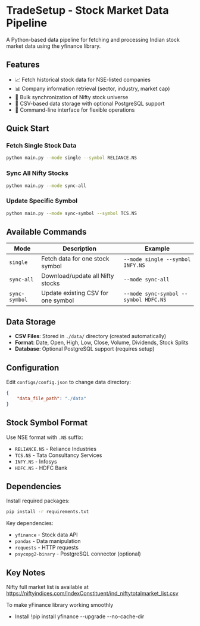 # TradeSetup - Stock Market Data Pipeline

A Python-based data pipeline for fetching and processing Indian stock market data using the yfinance library.

## Features

- 📈 Fetch historical stock data for NSE-listed companies
- 📊 Company information retrieval (sector, industry, market cap)
- 🔄 Bulk synchronization of Nifty stock universe
- 💾 CSV-based data storage with optional PostgreSQL support
- 🚀 Command-line interface for flexible operations

## Quick Start

### Fetch Single Stock Data
```bash
python main.py --mode single --symbol RELIANCE.NS
```

### Sync All Nifty Stocks
```bash
python main.py --mode sync-all
```

### Update Specific Symbol
```bash
python main.py --mode sync-symbol --symbol TCS.NS
```

## Available Commands

| Mode | Description | Example |
|------|-------------|---------|
| `single` | Fetch data for one stock symbol | `--mode single --symbol INFY.NS` |
| `sync-all` | Download/update all Nifty stocks | `--mode sync-all` |
| `sync-symbol` | Update existing CSV for one symbol | `--mode sync-symbol --symbol HDFC.NS` |

## Data Storage

- **CSV Files**: Stored in `./data/` directory (created automatically)
- **Format**: Date, Open, High, Low, Close, Volume, Dividends, Stock Splits
- **Database**: Optional PostgreSQL support (requires setup)

## Configuration

Edit `configs/config.json` to change data directory:
```json
{
    "data_file_path": "./data"
}
```

## Stock Symbol Format

Use NSE format with `.NS` suffix:
- `RELIANCE.NS` - Reliance Industries
- `TCS.NS` - Tata Consultancy Services  
- `INFY.NS` - Infosys
- `HDFC.NS` - HDFC Bank

## Dependencies

Install required packages:
```bash
pip install -r requirements.txt
```

Key dependencies:
- `yfinance` - Stock data API
- `pandas` - Data manipulation
- `requests` - HTTP requests
- `psycopg2-binary` - PostgreSQL connector (optional)

## Key Notes
Nifty full market list is available at https://niftyindices.com/IndexConstituent/ind_niftytotalmarket_list.csv 


To make yFinance library working smoothly
- Install !pip install yfinance --upgrade --no-cache-dir